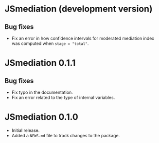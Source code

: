 # JSmediation (development version)

## Bug fixes

* Fix an error in how confidence intervals for moderated mediation index was
computed when `stage = "total"`.

# JSmediation 0.1.1

## Bug fixes

* Fix typo in the documentation.
* Fix an error related to the type of internal variables. 

# JSmediation 0.1.0

* Initial release.
* Added a `NEWS.md` file to track changes to the package.
